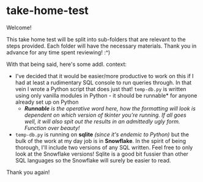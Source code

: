 # take-home-test
Welcome! 

This take home test will be split into sub-folders that are relevant to the steps provided. Each folder will have the necessary materials. Thank you in advance for any time spent reviewing! :^)

With that being said, here's some addl. context:
  - I've decided that it would be easier/more productive to work on this if I had at least a rudimentary SQL console to run queries through. In that vein I wrote a Python script that does just that! `temp-db.py` is written using only vanilla modules in Python - it should be runnable* for anyone already set up on Python
    * ***Runnable** is the operative word here, how the formatting will look is dependent on which version of tkinter you're running. If all goes well, it will also spit out the results in an admittedly ugly form. Function  over beauty!*
  - `temp-db.py` is running on **sqlite** *(since it's endemic to Python)* but the bulk of the work at my day job is in **Snowflake**. In the spirit of being thorough, I'll include two versions of any SQL written. Feel free to only look at the Snowflake versions! Sqlite is a good bit fussier than other SQL languages so the Snowflake will surely be easier to read.
  
Thank you again! 
